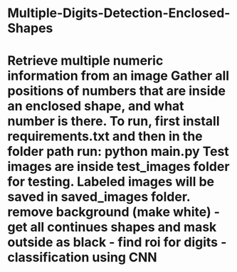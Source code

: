 # Multiple-Digits-Detection-Enclosed-Shapes
# Retrieve multiple numeric information from an image  Gather all positions of numbers that are inside an enclosed shape, and what number is there.  To run, first install requirements.txt and then in the folder path run: python main.py  Test images are inside test_images folder for testing.  Labeled images will be saved in saved_images folder.  remove background (make white) - get all continues shapes and mask outside as black - find roi for digits -classification using CNN
